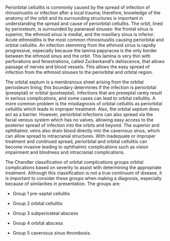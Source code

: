 Periorbital cellulitis is commonly caused by the spread of infection of rhinosinusitis or infection after a local trauma; therefore, knowledge of the anatomy of the orbit and its surrounding structures is important in understanding the spread and cause of periorbital cellulitis. The orbit, lined by periosteum, is surrounded by paranasal sinuses: the frontal sinus is superior, the ethmoid sinus is medial, and the maxillary sinus is inferior. Acute ethmoiditis is the most common rhinosinusitis causing periorbital and orbital cellulitis. An infection stemming from the ethmoid sinus is rapidly progressive, especially because the lamina papyracea is the only border between the ethmoid sinus and the orbit. This lamina is very thin with perforations and fenestrations, called Zuckerkandl’s dehiscence, that allows passage of nerves and blood vessels. This allows the easy spread of infection from the ethmoid sinuses to the periorbital and orbital region.

The orbital septum is a membranous sheet arising from the orbital periosteum lining; this boundary determines if the infection is periorbital (preseptal) or orbital (postseptal). Infections that are preseptal rarely result in serious complications, and some cases can lead to orbital cellulitis. A more common problem is the misdiagnosis of orbital cellulitis as periorbital cellulitis which leads to improper treatment. Also, the orbital septum does act as a barrier. However, periorbital infections can also spread via the facial venous system which has no valves, allowing easy access to the posterior spread of infection into the orbits and beyond. The superior and ophthalmic veins also drain blood directly into the cavernous sinus, which can allow spread to intracranial structures. With inadequate or improper treatment and continued spread, periorbital and orbital cellulitis can become invasive leading to ophthalmic complications such as vision impairment and blindness and intracranial complications.

The Chandler classification of orbital complications groups orbital complications based on severity to assist with determining the appropriate treatment. Although this classification is not a true continuum of disease, it is important to consider these groups when making a diagnosis, especially because of similarities in presentation. The groups are:

- Group 1 pre-septal cellulitis

- Group 2 orbital cellulitis

- Group 3 subperiosteal abscess

- Group 4 orbital abscess

- Group 5 cavernous sinus thrombosis.